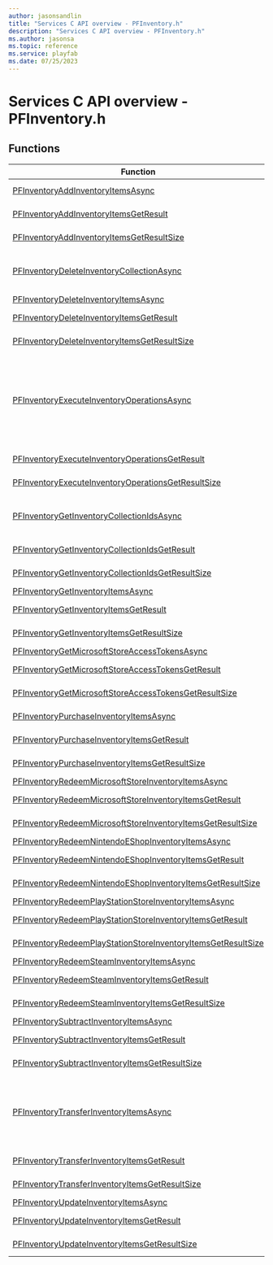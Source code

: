 ```yaml
---
author: jasonsandlin
title: "Services C API overview - PFInventory.h"
description: "Services C API overview - PFInventory.h"
ms.author: jasonsa
ms.topic: reference
ms.service: playfab
ms.date: 07/25/2023
---
```


# Services C API overview - PFInventory.h

  
## Functions  

| Function | Description |  
| --- | --- |  
| [PFInventoryAddInventoryItemsAsync](functions/pfinventoryaddinventoryitemsasync.md) | Add inventory items. Up to 3500 stacks of items can be added to a single inventory collection. Stack size is uncapped. |  
| [PFInventoryAddInventoryItemsGetResult](functions/pfinventoryaddinventoryitemsgetresult.md) | Gets the result of a successful PFInventoryAddInventoryItemsAsync call. |  
| [PFInventoryAddInventoryItemsGetResultSize](functions/pfinventoryaddinventoryitemsgetresultsize.md) | Get the size in bytes needed to store the result of a AddInventoryItems call. |  
| [PFInventoryDeleteInventoryCollectionAsync](functions/pfinventorydeleteinventorycollectionasync.md) | Delete an Inventory Collection. More information about Inventory Collections can be found here: https://learn.microsoft.com/gaming/playfab/features/economy-v2/inventory/collections |  
| [PFInventoryDeleteInventoryItemsAsync](functions/pfinventorydeleteinventoryitemsasync.md) | Delete inventory items |  
| [PFInventoryDeleteInventoryItemsGetResult](functions/pfinventorydeleteinventoryitemsgetresult.md) | Gets the result of a successful PFInventoryDeleteInventoryItemsAsync call. |  
| [PFInventoryDeleteInventoryItemsGetResultSize](functions/pfinventorydeleteinventoryitemsgetresultsize.md) | Get the size in bytes needed to store the result of a DeleteInventoryItems call. |  
| [PFInventoryExecuteInventoryOperationsAsync](functions/pfinventoryexecuteinventoryoperationsasync.md) | Execute a list of Inventory Operations. A maximum list of 10 operations can be performed by a single request. There is also a limit to 250 items that can be modified/added in a single request. For example, adding a bundle with 50 items counts as 50 items modified. All operations must be done within a single inventory collection. This API has a reduced RPS compared to an individual inventory operation with Player Entities limited to 15 requests in 90 seconds and Title Entities limited to 500 requests in 10 seconds. |  
| [PFInventoryExecuteInventoryOperationsGetResult](functions/pfinventoryexecuteinventoryoperationsgetresult.md) | Gets the result of a successful PFInventoryExecuteInventoryOperationsAsync call. |  
| [PFInventoryExecuteInventoryOperationsGetResultSize](functions/pfinventoryexecuteinventoryoperationsgetresultsize.md) | Get the size in bytes needed to store the result of a ExecuteInventoryOperations call. |  
| [PFInventoryGetInventoryCollectionIdsAsync](functions/pfinventorygetinventorycollectionidsasync.md) | Get Inventory Collection Ids. Up to 50 Ids can be returned at once. You can use continuation tokens to paginate through results that return greater than the limit. It can take a few seconds for new collection Ids to show up. |  
| [PFInventoryGetInventoryCollectionIdsGetResult](functions/pfinventorygetinventorycollectionidsgetresult.md) | Gets the result of a successful PFInventoryGetInventoryCollectionIdsAsync call. |  
| [PFInventoryGetInventoryCollectionIdsGetResultSize](functions/pfinventorygetinventorycollectionidsgetresultsize.md) | Get the size in bytes needed to store the result of a GetInventoryCollectionIds call. |  
| [PFInventoryGetInventoryItemsAsync](functions/pfinventorygetinventoryitemsasync.md) | Get current inventory items. |  
| [PFInventoryGetInventoryItemsGetResult](functions/pfinventorygetinventoryitemsgetresult.md) | Gets the result of a successful PFInventoryGetInventoryItemsAsync call. |  
| [PFInventoryGetInventoryItemsGetResultSize](functions/pfinventorygetinventoryitemsgetresultsize.md) | Get the size in bytes needed to store the result of a GetInventoryItems call. |  
| [PFInventoryGetMicrosoftStoreAccessTokensAsync](functions/pfinventorygetmicrosoftstoreaccesstokensasync.md) | Gets the access tokens. |  
| [PFInventoryGetMicrosoftStoreAccessTokensGetResult](functions/pfinventorygetmicrosoftstoreaccesstokensgetresult.md) | Gets the result of a successful PFInventoryGetMicrosoftStoreAccessTokensAsync call. |  
| [PFInventoryGetMicrosoftStoreAccessTokensGetResultSize](functions/pfinventorygetmicrosoftstoreaccesstokensgetresultsize.md) | Get the size in bytes needed to store the result of a GetMicrosoftStoreAccessTokens call. |  
| [PFInventoryPurchaseInventoryItemsAsync](functions/pfinventorypurchaseinventoryitemsasync.md) | Purchase an item or bundle. Up to 3500 stacks of items can be added to a single inventory collection. Stack size is uncapped. |  
| [PFInventoryPurchaseInventoryItemsGetResult](functions/pfinventorypurchaseinventoryitemsgetresult.md) | Gets the result of a successful PFInventoryPurchaseInventoryItemsAsync call. |  
| [PFInventoryPurchaseInventoryItemsGetResultSize](functions/pfinventorypurchaseinventoryitemsgetresultsize.md) | Get the size in bytes needed to store the result of a PurchaseInventoryItems call. |  
| [PFInventoryRedeemMicrosoftStoreInventoryItemsAsync](functions/pfinventoryredeemmicrosoftstoreinventoryitemsasync.md) | Redeem items. |  
| [PFInventoryRedeemMicrosoftStoreInventoryItemsGetResult](functions/pfinventoryredeemmicrosoftstoreinventoryitemsgetresult.md) | Gets the result of a successful PFInventoryRedeemMicrosoftStoreInventoryItemsAsync call. |  
| [PFInventoryRedeemMicrosoftStoreInventoryItemsGetResultSize](functions/pfinventoryredeemmicrosoftstoreinventoryitemsgetresultsize.md) | Get the size in bytes needed to store the result of a RedeemMicrosoftStoreInventoryItems call. |  
| [PFInventoryRedeemNintendoEShopInventoryItemsAsync](functions/pfinventoryredeemnintendoeshopinventoryitemsasync.md) | Redeem items. |  
| [PFInventoryRedeemNintendoEShopInventoryItemsGetResult](functions/pfinventoryredeemnintendoeshopinventoryitemsgetresult.md) | Gets the result of a successful PFInventoryRedeemNintendoEShopInventoryItemsAsync call. |  
| [PFInventoryRedeemNintendoEShopInventoryItemsGetResultSize](functions/pfinventoryredeemnintendoeshopinventoryitemsgetresultsize.md) | Get the size in bytes needed to store the result of a RedeemNintendoEShopInventoryItems call. |  
| [PFInventoryRedeemPlayStationStoreInventoryItemsAsync](functions/pfinventoryredeemplaystationstoreinventoryitemsasync.md) | Redeem items. |  
| [PFInventoryRedeemPlayStationStoreInventoryItemsGetResult](functions/pfinventoryredeemplaystationstoreinventoryitemsgetresult.md) | Gets the result of a successful PFInventoryRedeemPlayStationStoreInventoryItemsAsync call. |  
| [PFInventoryRedeemPlayStationStoreInventoryItemsGetResultSize](functions/pfinventoryredeemplaystationstoreinventoryitemsgetresultsize.md) | Get the size in bytes needed to store the result of a RedeemPlayStationStoreInventoryItems call. |  
| [PFInventoryRedeemSteamInventoryItemsAsync](functions/pfinventoryredeemsteaminventoryitemsasync.md) | Redeem items. |  
| [PFInventoryRedeemSteamInventoryItemsGetResult](functions/pfinventoryredeemsteaminventoryitemsgetresult.md) | Gets the result of a successful PFInventoryRedeemSteamInventoryItemsAsync call. |  
| [PFInventoryRedeemSteamInventoryItemsGetResultSize](functions/pfinventoryredeemsteaminventoryitemsgetresultsize.md) | Get the size in bytes needed to store the result of a RedeemSteamInventoryItems call. |  
| [PFInventorySubtractInventoryItemsAsync](functions/pfinventorysubtractinventoryitemsasync.md) | Subtract inventory items. |  
| [PFInventorySubtractInventoryItemsGetResult](functions/pfinventorysubtractinventoryitemsgetresult.md) | Gets the result of a successful PFInventorySubtractInventoryItemsAsync call. |  
| [PFInventorySubtractInventoryItemsGetResultSize](functions/pfinventorysubtractinventoryitemsgetresultsize.md) | Get the size in bytes needed to store the result of a SubtractInventoryItems call. |  
| [PFInventoryTransferInventoryItemsAsync](functions/pfinventorytransferinventoryitemsasync.md) | Transfer inventory items. When transferring across collections, a 202 response indicates that the transfer is in progress and will complete soon. More information about item transfer scenarios can be found here: https://learn.microsoft.com/gaming/playfab/features/economy-v2/inventory/?tabs=inventory-game-manager#transfer-inventory-items |  
| [PFInventoryTransferInventoryItemsGetResult](functions/pfinventorytransferinventoryitemsgetresult.md) | Gets the result of a successful PFInventoryTransferInventoryItemsAsync call. |  
| [PFInventoryTransferInventoryItemsGetResultSize](functions/pfinventorytransferinventoryitemsgetresultsize.md) | Get the size in bytes needed to store the result of a TransferInventoryItems call. |  
| [PFInventoryUpdateInventoryItemsAsync](functions/pfinventoryupdateinventoryitemsasync.md) | Update inventory items |  
| [PFInventoryUpdateInventoryItemsGetResult](functions/pfinventoryupdateinventoryitemsgetresult.md) | Gets the result of a successful PFInventoryUpdateInventoryItemsAsync call. |  
| [PFInventoryUpdateInventoryItemsGetResultSize](functions/pfinventoryupdateinventoryitemsgetresultsize.md) | Get the size in bytes needed to store the result of a UpdateInventoryItems call. |  

